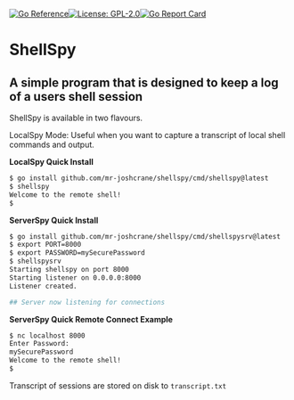[![Go Reference](https://pkg.go.dev/badge/github.com/mr-joshcrane/shellspy.svg)](https://pkg.go.dev/github.com/mr-joshcrane/shellspy)[![License: GPL-2.0](https://img.shields.io/badge/Licence-GPL-2)](https://opensource.org/licenses/GPL-2.0)[![Go Report Card](https://goreportcard.com/badge/github.com/mr-joshcrane/shellspy)](https://goreportcard.com/report/github.com/mr-joshcrane/shellspy)

# ShellSpy
## A simple program that is designed to keep a log of a users shell session

ShellSpy is available in two flavours.

LocalSpy Mode: Useful when you want to capture a transcript of local shell commands and output.

**LocalSpy Quick Install**
```bash
$ go install github.com/mr-joshcrane/shellspy/cmd/shellspy@latest
$ shellspy
Welcome to the remote shell!
$
```

**ServerSpy Quick Install**
```bash
$ go install github.com/mr-joshcrane/shellspy/cmd/shellspysrv@latest
$ export PORT=8000
$ export PASSWORD=mySecurePassword
$ shellspysrv
Starting shellspy on port 8000
Starting listener on 0.0.0.0:8000
Listener created.

## Server now listening for connections
```

**ServerSpy Quick Remote Connect Example**
```bash
$ nc localhost 8000
Enter Password:
mySecurePassword
Welcome to the remote shell!
$
```
Transcript of sessions are stored on disk to `transcript.txt`

